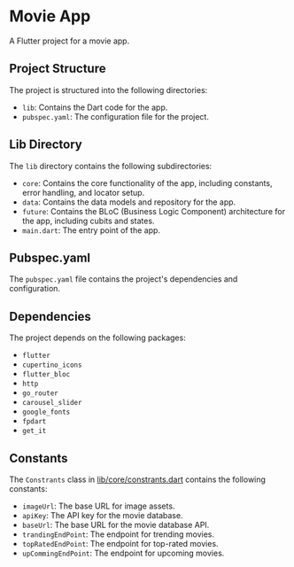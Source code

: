 # Movie App

A Flutter project for a movie app.

## Project Structure

The project is structured into the following directories:

- `lib`: Contains the Dart code for the app.
- `pubspec.yaml`: The configuration file for the project.

## Lib Directory

The `lib` directory contains the following subdirectories:

- `core`: Contains the core functionality of the app, including constants, error handling, and locator setup.
- `data`: Contains the data models and repository for the app.
- `future`: Contains the BLoC (Business Logic Component) architecture for the app, including cubits and states.
- `main.dart`: The entry point of the app.

## Pubspec.yaml

The `pubspec.yaml` file contains the project's dependencies and configuration.

## Dependencies

The project depends on the following packages:

- `flutter`
- `cupertino_icons`
- `flutter_bloc`
- `http`
- `go_router`
- `carousel_slider`
- `google_fonts`
- `fpdart`
- `get_it`

## Constants

The `Constrants` class in [lib/core/constrants.dart](cci:7://file:///c:/Z-Developments/My%20All%20Projects/movie_app/lib/core/constrants.dart:0:0-0:0) contains the following constants:

- `imageUrl`: The base URL for image assets.
- `apiKey`: The API key for the movie database.
- `baseUrl`: The base URL for the movie database API.
- `trandingEndPoint`: The endpoint for trending movies.
- `topRatedEndPoint`: The endpoint for top-rated movies.
- `upCommingEndPoint`: The endpoint for upcoming movies.
